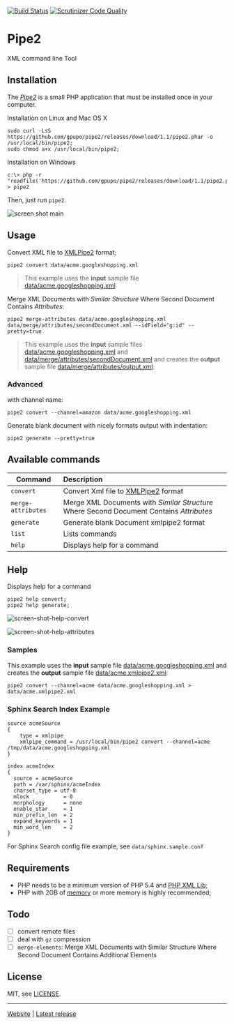 [![Build Status](https://secure.travis-ci.org/gpupo/pipe2.png?branch=master)](http://travis-ci.org/gpupo/pipe2)
[![Scrutinizer Code Quality](https://scrutinizer-ci.com/g/gpupo/pipe2/badges/quality-score.png?b=master)](https://scrutinizer-ci.com/g/gpupo/pipe2/?branch=master)

# Pipe2

XML command line Tool

## Installation

The *[Pipe2](http://www.g1mr.com/pipe2/)* is a small PHP application that must be installed once in your computer.

Installation on Linux and Mac OS X

    sudo curl -LsS https://github.com/gpupo/pipe2/releases/download/1.1/pipe2.phar -o /usr/local/bin/pipe2;
    sudo chmod a+x /usr/local/bin/pipe2;


Installation on Windows

    c:\> php -r "readfile('https://github.com/gpupo/pipe2/releases/download/1.1/pipe2.phar');" > pipe2

Then, just run ``pipe2``.

![screen shot main](http://www.g1mr.com/pipe2/asset/screen-shot-main.png)

## Usage

Convert XML file to [XMLPipe2](http://sphinxsearch.com/docs/current.html#xmlpipe2) format;

    pipe2 convert data/acme.googleshopping.xml

>    This example uses the **input** sample file [data/acme.googleshopping.xml](https://github.com/gpupo/pipe2/blob/master/data/acme.googleshopping.xml)

Merge XML Documents with *Similar Structure* Where Second Document Contains *Attributes*:

    pipe2 merge-attributes data/acme.googleshopping.xml data/merge/attributes/secondDocument.xml --idField="g:id" --pretty=true

>  This example uses the **input** sample files [data/acme.googleshopping.xml](https://github.com/gpupo/pipe2/blob/master/data/acme.googleshopping.xml)
>  and [data/merge/attributes/secondDocument.xml](https://github.com/gpupo/pipe2/blob/master/data/merge/attributes/secondDocument.xml)
>  and creates the **output** sample file [data/merge/attributes/output.xml](https://github.com/gpupo/pipe2/blob/master/data/merge/attributes/output.xml):


### Advanced

with channel name:

    pipe2 convert --channel=amazon data/acme.googleshopping.xml

Generate blank document with nicely formats output with indentation:

    pipe2 generate --pretty=true


## Available commands


| Command               | Description
| ----------------------|:-------------
| ``convert``           | Convert Xml file to [XMLPipe2](http://sphinxsearch.com/docs/current.html#xmlpipe2) format
| ``merge-attributes``  | Merge XML Documents with *Similar Structure* Where Second Document Contains *Attributes*
| ``generate``          | Generate blank Document xmlpipe2 format
| ``list``              | Lists commands
| ``help``              | Displays help for a command

## Help

Displays help for a command

    pipe2 help convert;
    pipe2 help generate;

![screen-shot-help-convert](http://www.g1mr.com/pipe2/asset/screen-shot-help-convert.png)

![screen-shot-help-attributes](http://www.g1mr.com/pipe2/asset/screen-shot-help-attributes.png)

### Samples

This example uses the **input** sample file [data/acme.googleshopping.xml](https://github.com/gpupo/pipe2/blob/master/data/acme.googleshopping.xml)
 and creates the **output** sample file [data/acme.xmlpipe2.xml](https://github.com/gpupo/pipe2/blob/master/data/acme.xmlpipe2.xml):

    pipe2 convert --channel=acme data/acme.googleshopping.xml > data/acme.xmlpipe2.xml

### Sphinx Search Index Example

    source acmeSource
    {
        type = xmlpipe
        xmlpipe_command = /usr/local/bin/pipe2 convert --channel=acme /tmp/data/acme.googleshopping.xml
    }

    index acmeIndex
    {
      source = acmeSource
      path = /var/sphinx/acmeIndex
      charset_type = utf-8
      mlock           = 0
      morphology      = none
      enable_star     = 1
      min_prefix_len  = 2
      expand_keywords = 1
      min_word_len    = 2
    }

For Sphinx Search config file example, see ``data/sphinx.sample.conf``

## Requirements

- PHP needs to be a minimum version of PHP 5.4 and [PHP XML Lib](http://php.net/manual/en/dom.setup.php);
- PHP with 2GB of [memory](http://php.net/memory-limit) or more memory is highly recommended;

## Todo

- [ ] convert remote files
- [ ] deal with ``gz`` compression
- [ ] ``merge-elements``: Merge XML Documents with Similar Structure Where Second Document Contains Additional Elements

## License

MIT, see [LICENSE](https://github.com/gpupo/pipe2/blob/master/LICENSE).

---

[Website](http://www.g1mr.com/pipe2/) | [Latest release](https://github.com/gpupo/pipe2/releases/latest)

<!--
# How rebuild website from README.md

    mkdir -p _site/; cp README.md _site/;
    git checkout gh-pages;
    cat _includes/init.md _site/README.md > index.md
    git commit -am 'Automatic Rebuild index from README.md';
    git push; git checkout master;
-->
